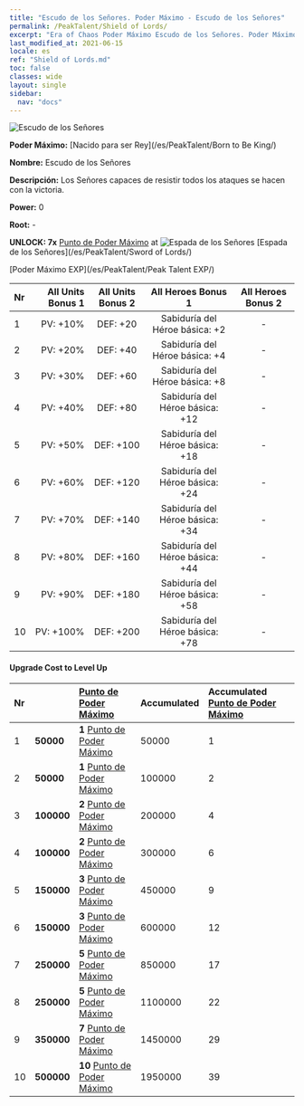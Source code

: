 ```yaml
---
title: "Escudo de los Señores. Poder Máximo - Escudo de los Señores"
permalink: /PeakTalent/Shield of Lords/
excerpt: "Era of Chaos Poder Máximo Escudo de los Señores. Poder Máximo Escudo de los Señores. Escudo de los Señores"
last_modified_at: 2021-06-15
locale: es
ref: "Shield of Lords.md"
toc: false
classes: wide
layout: single
sidebar:
  nav: "docs"
---
```


  ![Escudo de los Señores](/images/pt/talent_4302.png)

  **Poder Máximo:** [Nacido para ser Rey](/es/PeakTalent/Born to Be King/)

  **Nombre:** Escudo de los Señores

  **Descripción:** Los Señores capaces de resistir todos los ataques se hacen con la victoria.

  **Power:** 0

  **Root:** -

  **UNLOCK: 7x** [Punto de Poder Máximo](/ItemsES/con_934/) at ![Espada de los Señores](/images/pt/talent_4301.png) [Espada de los Señores](/es/PeakTalent/Sword of Lords/)

  [Poder Máximo EXP](/es/PeakTalent/Peak Talent EXP/)

  | Nr | All Units Bonus 1 | All Units Bonus 2 | All Heroes Bonus 1 | All Heroes Bonus 2 |
  |:---|--------------:|:-------------:|:-------------:|:-------------:|
  | 1 | PV: +10% | DEF: +20 | Sabiduría del Héroe básica: +2 | - |
  | 2 | PV: +20% | DEF: +40 | Sabiduría del Héroe básica: +4 | - |
  | 3 | PV: +30% | DEF: +60 | Sabiduría del Héroe básica: +8 | - |
  | 4 | PV: +40% | DEF: +80 | Sabiduría del Héroe básica: +12 | - |
  | 5 | PV: +50% | DEF: +100 | Sabiduría del Héroe básica: +18 | - |
  | 6 | PV: +60% | DEF: +120 | Sabiduría del Héroe básica: +24 | - |
  | 7 | PV: +70% | DEF: +140 | Sabiduría del Héroe básica: +34 | - |
  | 8 | PV: +80% | DEF: +160 | Sabiduría del Héroe básica: +44 | - |
  | 9 | PV: +90% | DEF: +180 | Sabiduría del Héroe básica: +58 | - |
  | 10 | PV: +100% | DEF: +200 | Sabiduría del Héroe básica: +78 | - |


#### Upgrade Cost to Level Up

  | Nr | <i class="fas fa-coins"/> | [Punto de Poder Máximo](/ItemsES/con_934/) | Accumulated <i class="fas fa-coins"/> | Accumulated [Punto de Poder Máximo](/ItemsES/con_934/) |
  |:---|:--------------|:-------------|:-------------|:-------------|
  | 1 | **50000** | **1** [Punto de Poder Máximo](/ItemsES/con_934/) | 50000 | 1 |
  | 2 | **50000** | **1** [Punto de Poder Máximo](/ItemsES/con_934/) | 100000 | 2 |
  | 3 | **100000** | **2** [Punto de Poder Máximo](/ItemsES/con_934/) | 200000 | 4 |
  | 4 | **100000** | **2** [Punto de Poder Máximo](/ItemsES/con_934/) | 300000 | 6 |
  | 5 | **150000** | **3** [Punto de Poder Máximo](/ItemsES/con_934/) | 450000 | 9 |
  | 6 | **150000** | **3** [Punto de Poder Máximo](/ItemsES/con_934/) | 600000 | 12 |
  | 7 | **250000** | **5** [Punto de Poder Máximo](/ItemsES/con_934/) | 850000 | 17 |
  | 8 | **250000** | **5** [Punto de Poder Máximo](/ItemsES/con_934/) | 1100000 | 22 |
  | 9 | **350000** | **7** [Punto de Poder Máximo](/ItemsES/con_934/) | 1450000 | 29 |
  | 10 | **500000** | **10** [Punto de Poder Máximo](/ItemsES/con_934/) | 1950000 | 39 |
